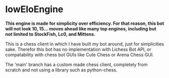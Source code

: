 # lowEloEngine

**This engine is made for simplicity over efficiency. For that reason, this bot will not look 10, 15... moves ahead like many top engines, including but not limited to StockFish, Lc0, and Mittens.**

This is a chess client in which I have built my bot around, just for simplicities sake. Therefor this bot has no implementation with Lichess Bot API, or compatability with chess bot GUIs like Cute Chess or Arena Chess GUI.

The 'main' branch has a custom made chess client, completely from scratch and not using a library such as python-chess.